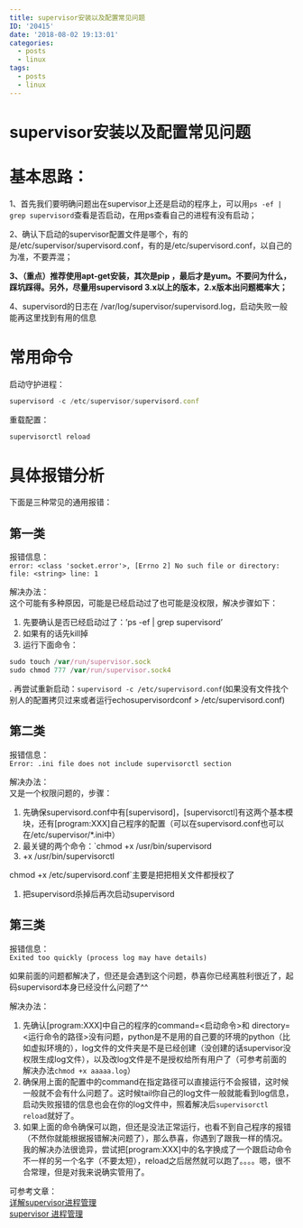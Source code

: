 ```yaml
---
title: supervisor安装以及配置常见问题
ID: '20415'
date: '2018-08-02 19:13:01'
categories:
  - posts
  - linux
tags:
  - posts
  - linux
---
```


# supervisor安装以及配置常见问题

# 基本思路：

1、首先我们要明确问题出在supervisor上还是启动的程序上，可以用`ps -ef | grep supervisord`查看是否启动，在用ps查看自己的进程有没有启动；

2、确认下启动的supervisor配置文件是哪个，有的是/etc/supervisor/supervisord.conf，有的是/etc/supervisord.conf，以自己的为准，不要弄混；

**3、（重点）推荐使用apt-get安装，其次是pip ，最后才是yum。不要问为什么，踩坑踩得。另外，尽量用supervisord 3.x以上的版本，2.x版本出问题概率大；**

4、supervisord的日志在 /var/log/supervisor/supervisord.log，启动失败一般能再这里找到有用的信息

# 常用命令

启动守护进程：

``` js 
supervisord -c /etc/supervisor/supervisord.conf
```

重载配置：

``` js 
supervisorctl reload
```

# 具体报错分析

下面是三种常见的通用报错：

## 第一类

报错信息：  
`error: <class 'socket.error'>, [Errno 2] No such file or directory: file: <string> line: 1`

解决办法：  
这个可能有多种原因，可能是已经启动过了也可能是没权限，解决步骤如下：

1. 先要确认是否已经启动过了：’ps -ef | grep supervisord’
2. 如果有的话先kill掉
3. 运行下面命令：

``` js 
sudo touch /var/run/supervisor.sock
sudo chmod 777 /var/run/supervisor.sock4
```

. 再尝试重新启动：`supervisord -c /etc/supervisord.conf`(如果没有文件找个别人的配置拷贝过来或者运行echosupervisordconf > /etc/supervisord.conf)

## 第二类

报错信息：  
`Error: .ini file does not include supervisorctl section`

解决办法：  
又是一个权限问题的，步骤：

1. 先确保supervisord.conf中有\[supervisord\]，\[supervisorctl\]有这两个基本模块，还有\[program:XXX\]自己程序的配置（可以在supervisord.conf也可以在/etc/supervisor/\*.ini中）
2. 最关键的两个命令：\`chmod +x /usr/bin/supervisord
3. +x /usr/bin/supervisorctl

chmod +x /etc/supervisord.conf\`主要是把把相关文件都授权了

1. 把supervisord杀掉后再次启动supervisord

## 第三类

报错信息：  
`Exited too quickly (process log may have details)`

如果前面的问题都解决了，但还是会遇到这个问题，恭喜你已经离胜利很近了，起码supervisord本身已经没什么问题了^^

解决办法：

1. 先确认\[program:XXX\]中自己的程序的command=<启动命令>和 directory=<运行命令的路径>没有问题，python是不是用的自己要的环境的python（比如虚拟环境的），log文件的文件夹是不是已经创建（没创建的话supervisor没权限生成log文件），以及改log文件是不是授权给所有用户了（可参考前面的解决办法`chmod +x aaaaa.log`）
2. 确保用上面的配置中的command在指定路径可以直接运行不会报错，这时候一般就不会有什么问题了。这时候tail你自己的log文件一般就能看到log信息，启动失败报错的信息也会在你的log文件中，照着解决后`supervisorctl reload`就好了。
3. 如果上面的命令确保可以跑，但还是没法正常运行，也看不到自己程序的报错（不然你就能根据报错解决问题了），那么恭喜，你遇到了跟我一样的情况。我的解决办法很诡异，尝试把\[program:XXX\]中的名字换成了一个跟启动命令不一样的另一个名字（不要太短），reload之后居然就可以跑了。。。。嗯，很不合常理，但是对我来说确实管用了。

可参考文章：  
[详解supervisor进程管理](http://flowsnow.net/2017/09/25/%E8%AF%A6%E8%A7%A3supervisor%E8%BF%9B%E7%A8%8B%E7%AE%A1%E7%90%86/)  
[supervisor 进程管理](https://www.jianshu.com/p/805977544d7f)
 
 
 
